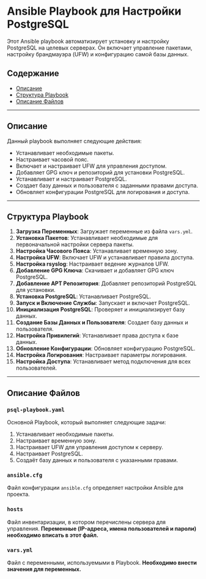 # Ansible Playbook для Настройки PostgreSQL

Этот Ansible playbook автоматизирует установку и настройку PostgreSQL на целевых серверах. Он включает управление пакетами, настройку брандмауэра (UFW) и конфигурацию самой базы данных.

## Содержание

- [Описание](#описание)
- [Структура Playbook](#структура-playbook)
- [Описание Файлов](#описание-файлов)

---

## Описание

Данный playbook выполняет следующие действия:

- Устанавливает необходимые пакеты.
- Настраивает часовой пояс.
- Включает и настраивает UFW для управления доступом.
- Добавляет GPG ключ и репозиторий для установки PostgreSQL.
- Устанавливает и настраивает PostgreSQL.
- Создает базу данных и пользователя с заданными правами доступа.
- Обновляет конфигурации PostgreSQL для логирования и доступа.

---

## Структура Playbook

1. **Загрузка Переменных**: Загружает переменные из файла `vars.yml`.
2. **Установка Пакетов**: Устанавливает необходимые для первоначальной настройки сервера пакеты.
3. **Настройка Часового Пояса**: Устанавливает временную зону.
4. **Настройка UFW**: Включает UFW и устанавливает правила доступа.
5. **Настройка rsyslog**: Настраивает ведение журналов UFW.
6. **Добавление GPG Ключа**: Скачивает и добавляет GPG ключ PostgreSQL.
7. **Добавление APT Репозитория**: Добавляет репозиторий PostgreSQL для установки.
8. **Установка PostgreSQL**: Устанавливает PostgreSQL.
9. **Запуск и Включение Службы**: Запускает и включает PostgreSQL.
10. **Инициализация PostgreSQL**: Проверяет и инициализирует базу данных.
11. **Создание Базы Данных и Пользователя**: Создает базу данных и пользователя.
12. **Настройка Привилегий**: Устанавливает права доступа к базе данных.
13. **Обновление Конфигурации**: Обновляет конфигурацию PostgreSQL.
14. **Настройка Логирования**: Настраивает параметры логирования.
15. **Настройка Доступа**: Устанавливает метод подключения для всех пользователей.

---

## Описание Файлов

### `psql-playbook.yaml`
Основной Playbook, который выполняет следующие задачи:
1. Устанавливает необходимые пакеты.
2. Настраивает временную зону.
3. Настраивает UFW для управления доступом к серверу.
4. Настраивает PostgreSQL.
5. Создаёт базу данных и пользователя с указанными правами.

### `ansible.cfg`
Файл конфигурации `ansible.cfg` определяет настройки Ansible для проекта.

### `hosts`
Файл инвентаризации, в котором перечислены сервера для управления. **Переменные (IP-адреса, имена пользователей и пароли) необходимо вписать в этот файл.**

### `vars.yml`
Файл с переменными, используемыми в Playbook. **Необходимо внести значения для переменных.**

